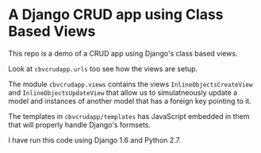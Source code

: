 # A Django CRUD app using Class Based Views

This repo is a demo of a CRUD app using Django's class based views.

Look at ``cbvcrudapp.urls`` too see how the views are setup.

The module ``cbvcrudapp.views`` contains the views ``InlineObjectsCreateView``
and ``InlineObjectsUpdateView`` that allow us to simulatneously update a model
and instances of another model that has a foreign key pointing to it.

The templates in ``cbvcrudapp/templates`` has JavaScript embedded in them that
will properly handle Django's formsets.

I have run this code using Django 1.6 and Python 2.7.
